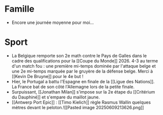 # Famille
- Encore une journée moyenne pour moi...
# Sport
- La Belgique remporte son 2e math contre le Pays de Galles dans le cadre des qualifications pour la [[Coupe du Monde]] 2026. 4-3 au terme d'un match fou : une première mi-temps dominée par l'attaque belge et une 2e mi-temps marquée par le gruyère de la défense belge. Merci à [[Kevin De Bruyne]] pour le 4e but  !
- Hier, le Portugal a battu l'Espagne en finale de la [[Ligue des Nations]]. La France bat de son côté l'Allemagne lors de la petite finale.
- Surpuissant, [[Jonathan Milan]] s’impose sur la 2e étape du [[Critérium du Dauphiné]] et s'empare du maillot jaune.
- [[Antwerp Port Epic]] : [[Timo Kielich]] règle Rasmus Wallin quelques mètres devant le peloton.![[Pasted image 20250609213626.png]]

